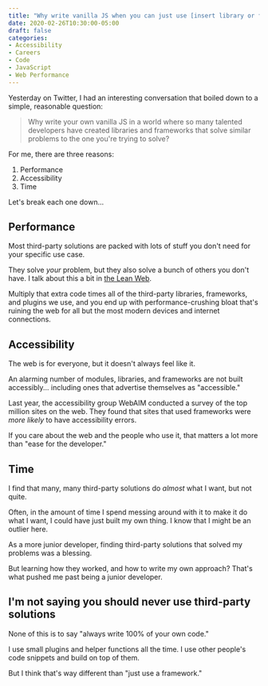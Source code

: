 ```yaml
---
title: "Why write vanilla JS when you can just use [insert library or framework here]?"
date: 2020-02-26T10:30:00-05:00
draft: false
categories:
- Accessibility
- Careers
- Code
- JavaScript
- Web Performance
---
```


Yesterday on Twitter, I had an interesting conversation that boiled down to a simple, reasonable question:

> Why write your own vanilla JS in a world where so many talented developers have created libraries and frameworks that solve similar problems to the one you're trying to solve?

For me, there are three reasons:

1. Performance
2. Accessibility
3. Time

Let's break each one down...

## Performance

Most third-party solutions are packed with lots of stuff you don't need for your specific use case.

They solve *your* problem, but they also solve a bunch of others you don't have. I talk about this a bit in [the Lean Web](https://leanweb.dev).

Multiply that extra code times all of the third-party libraries, frameworks, and plugins we use, and you end up with performance-crushing bloat that's ruining the web for all but the most modern devices and internet connections.

## Accessibility

The web is for everyone, but it doesn't always feel like it.

An alarming number of modules, libraries, and frameworks are not built accessibly... including ones that advertise themselves as "accessible."

Last year, the accessibility group WebAIM conducted a survey of the top million sites on the web. They found that sites that used frameworks were *more likely* to have accessibility errors.

If you care about the web and the people who use it, that matters a lot more than "ease for the developer."

## Time

I find that many, many third-party solutions do *almost* what I want, but not quite.

Often, in the amount of time I spend messing around with it to make it do what I want, I could have just built my own thing. I know that I might be an outlier here.

As a more junior developer, finding third-party solutions that solved my problems was a blessing.

But learning how they worked, and how to write my own approach? That's what pushed me past being a junior developer.

## I'm not saying you should never use third-party solutions

None of this is to say "always write 100% of your own code."

I use small plugins and helper functions all the time. I use other people's code snippets and build on top of them.

But I think that's way different than "just use a framework."